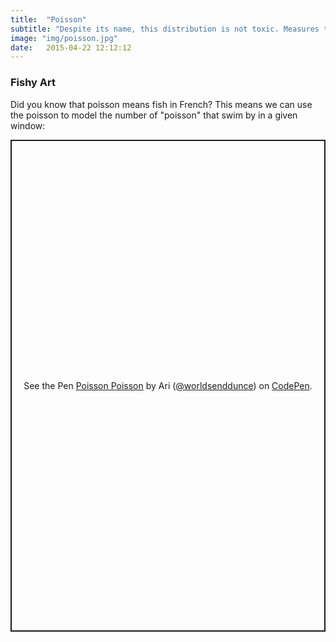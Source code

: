 ```yaml
---
title:  "Poisson"
subtitle: "Despite its name, this distribution is not toxic. Measures the amount of times something occurs within a given period."
image: "img/poisson.jpg"
date:   2015-04-22 12:12:12
---
```


### Fishy Art
Did you know that poisson means fish in French? This means we can use the poisson to model the number of "poisson" that swim by in a given window:
<p class="codepen" data-height="787" data-theme-id="dark" data-default-tab="result" data-slug-hash="qBxjdgW" data-user="worldsenddunce" style="height: 787px; box-sizing: border-box; display: flex; align-items: center; justify-content: center; border: 2px solid; margin: 1em 0; padding: 1em;">
  <span>See the Pen <a href="https://codepen.io/worldsenddunce/pen/qBxjdgW">
  Poisson Poisson</a> by Ari (<a href="https://codepen.io/worldsenddunce">@worldsenddunce</a>)
  on <a href="https://codepen.io">CodePen</a>.</span>
</p>
<script async src="https://cpwebassets.codepen.io/assets/embed/ei.js"></script>
